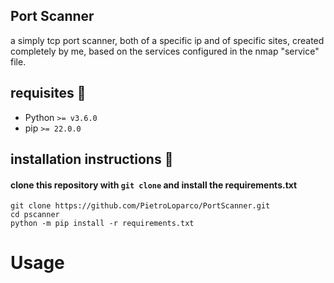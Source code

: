 ## Port Scanner
a simply tcp port scanner, both of a specific ip and of specific sites, created completely by me, based on the services configured in the nmap "service" file.

## requisites 🚨
- Python `>= v3.6.0`
- pip `>= 22.0.0`

## installation instructions 📘
#### clone this repository with `git clone` and install the requirements.txt
```shell
git clone https://github.com/PietroLoparco/PortScanner.git
cd pscanner
python -m pip install -r requirements.txt
```

# Usage 
